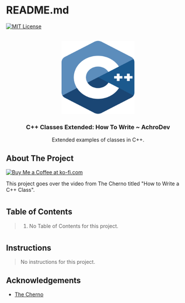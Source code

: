 <a name="readme-top"></a>

# README.md

[![MIT License][license-shield]][license-url]

<!-- PROJECT LOGO -->
<br />
<div align="center">
  <a href="https://github.com/AchroDev/REPO_NAME">
    <img src ="resources/c++.svg" alt="Logo" width="200" height="200">
  </a>
<h3 align="center"> C++ Classes Extended: How To Write ~ AchroDev </h3>

  <p align="center">
    Extended examples of classes in C++.
    <br />
  </p>
</div>

<!-- ABOUT THE PROJECT -->

## About The Project

<a href='https://ko-fi.com/R6R3WKVOY' target='_blank'><img height='36' style='border:0px;height:36px;' src='https://storage.ko-fi.com/cdn/kofi3.png?v=3' border='0' alt='Buy Me a Coffee at ko-fi.com' />
</a>

This project goes over the video from The Cherno titled "How to Write a C++ Class".

#

## Table of Contents

> 1. No Table of Contents for this project.

#

## Instructions

> No instructions for this project.

<!-- ACKNOWLEDGEMENTS -->

## Acknowledgements

- [The Cherno][ack1-link]

<!-- MARKDOWN LINKS & IMAGES -->
<!-- https://www.markdownguide.org/basic-syntax/#reference-style-links -->

[license-shield]: https://img.shields.io/github/license/AchroDev/AchroDev.svg?style=for-the-badge
[license-url]: https://github.com/AchroDev/echto/blob/main/LICENSE.txt
[ack1-link]: https://www.youtube.com/@TheCherno
[Acknowledgements]: https://github.com/AchroDev/echto?tab=readme-ov-file#acknowledgements
